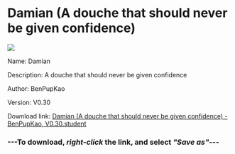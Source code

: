 # Damian (A douche that should never be given confidence)

<img src = "https://raw.githubusercontent.com/Arbiter1223/Daigaku-Gurashi-Custom-Students/master/Students/Files/Damian%20(A%20douche%20that%20should%20never%20be%20given%20confidence).png">

Name: Damian

Description: A douche that should never be given confidence

Author: BenPupKao

Version: V0.30

Download link: <a href="https://raw.githubusercontent.com/Arbiter1223/Daigaku-Gurashi-Custom-Students/master/Students/Files/Damian%20(A%20douche%20that%20should%20never%20be%20given%20confidence)%20-%20BenPupKao%2C%20V0.30.student">Damian (A douche that should never be given confidence) - BenPupKao, V0.30.student</a>

### ---**To download, _right-click_ the link, and select _"Save as"_**---
